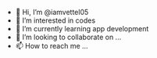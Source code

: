 - 👋 Hi, I’m @iamvettel05
- 👀 I’m interested in codes  
- 🌱 I’m currently learning app development
- 💞️ I’m looking to collaborate on ...
- 📫 How to reach me ...

<!---
iamvettel05/iamvettel05 is a ✨ special ✨ repository because its `README.md` (this file) appears on your GitHub profile.
You can click the Preview link to take a look at your changes.
--->
